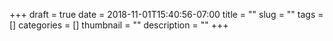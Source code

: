 +++ 
draft = true
date = 2018-11-01T15:40:56-07:00
title = ""
slug = "" 
tags = []
categories = []
thumbnail = "<no value>"
description = ""
+++
